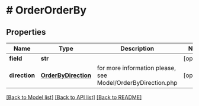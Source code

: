 # # OrderOrderBy


## Properties 


Name | Type | Description | Notes
------------ | ------------- | ------------- | -------------
**field**| **str** |   | [optional]
**direction**| [**OrderByDirection**](OrderByDirection.md) |  for more information please, see Model/OrderByDirection.php  | [optional]


[[Back to Model list]](../../README.md#models) [[Back to API list]](../../README.md#endpoints) [[Back to README]](../../README.md)

